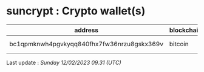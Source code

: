# suncrypt : Crypto wallet(s)

| address | blockchain | Balance |
|---|---|---|
| bc1qpmknwh4pgvkyqq840fhx7fw36nrzu8gskx369v | bitcoin | $ 229544 |

Last update : _Sunday 12/02/2023 09.31 (UTC)_

